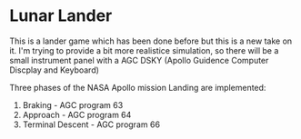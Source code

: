 # Lunar Lander

This is a lander game which has been done before but this is a new take on it. I'm trying to provide a bit more realistice simulation, so there will be a small instrument panel with a AGC DSKY (Apollo Guidence Computer Discplay and Keyboard)

Three phases of the NASA Apollo mission Landing are implemented:
1) Braking - AGC program 63
2) Approach - AGC program 64
3) Terminal Descent - AGC program 66

